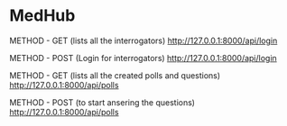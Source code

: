 # MedHub

METHOD - GET (lists all the interrogators)
http://127.0.0.1:8000/api/login

METHOD - POST (Login for interrogators)
http://127.0.0.1:8000/api/login

METHOD - GET (lists all the created polls and questions)
http://127.0.0.1:8000/api/polls

METHOD - POST (to start ansering the questions)
http://127.0.0.1:8000/api/polls
